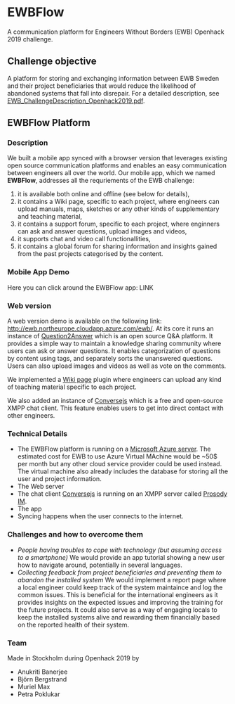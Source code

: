 # EWBFlow
A communication platform for Engineers Without Borders (EWB) Openhack 2019 challenge.

## Challenge objective
A platform for storing and exchanging information between EWB Sweden and their project beneficiaries that would reduce the
likelihood of abandoned systems that fall into disrepair. For a detailed description, see [ EWB_ChallengeDescription_Openhack2019.pdf](https://github.com/petrapoklukar/EWB_Openhack2019/blob/master/EWB_ChallengeDescription_%20Openhack2019.pdf).

## EWBFlow Platform
### Description
We built a mobile app synced with a browser version that leverages existing open source communication platforms and enables an easy communication between engineers all over the world. Our mobile app, which we named **EWBFlow**, addresses all the requriements of the EWB challenge:
1. it is available both online and offline (see below for details),
2. it contains a Wiki page, specific to each project, where engineers can upload manuals, maps, sketches or any other kinds of supplementary and teaching material,
3. it contains a support forum, specific to each project, where enginners can ask and answer questions, upload images and videos,
4. it supports chat and video call functionallities, 
5. it contains a global forum for sharing information and insights gained from the past projects categorised by the content.

### Mobile App Demo
Here you can click around the EWBFlow app: LINK

### Web version
A web version demo is available on the following link: http://ewb.northeurope.cloudapp.azure.com/ewb/. At its core it runs an instance of [Question2Answer](https://www.question2answer.org/) which is an open source Q&A platform. It provides a simple way to maintain a knowledge sharing community where users can ask or answer questions. It enables categorization of questions by content using tags, and separately sorts the unanswered questions. Users can also upload images and videos as well as vote on the comments. 

We implemented a [Wiki page](https://github.com/NoahY/q2a-wiki) plugin where engineers can upload any kind of teaching material specific to each project.

We also added an instance of [Conversejs](https://conversejs.org/) which is a free and open-source XMPP chat client. This feature enables users to get into direct contact with other engineers.  

### Technical Details
- The EWBFlow platform is running on a [Microsoft Azure server](https://azure.microsoft.com/en-us/). The estimated cost for EWB to use Azure Virtual MAchine would be ~50$ per month but any other cloud service provider could be used instead. The virtual machine also already includes the database for storing all the user and project information. 
- The Web server
- The chat client [Conversejs](https://conversejs.org/) is running on an XMPP server called [Prosody IM](https://prosody.im/).
- The app
- Syncing happens when the user connects to the internet.

### Challenges and how to overcome them
- *People having troubles to cope with technology (but assuming access to a smartphone)* We would provide an app tutorial showing a new user how to navigate around, potentially in several languages. 
- *Collecting feedback from project beneficiaries and preventing them to abandon the installed system* We would implement a report page where a local engineer could keep track of the system maintaince and log the common issues. This is beneficial for the international engineers as it provides insights on the expected issues and improving the training for the future projects. It could also serve as a way of engaging locals to keep the installed systems alive and rewarding them financially based on the reported health of their system.

### Team 
Made in Stockholm during Openhack 2019 by 
* Anukriti Banerjee
* Björn Bergstrand 
* Muriel Max
* Petra Poklukar
